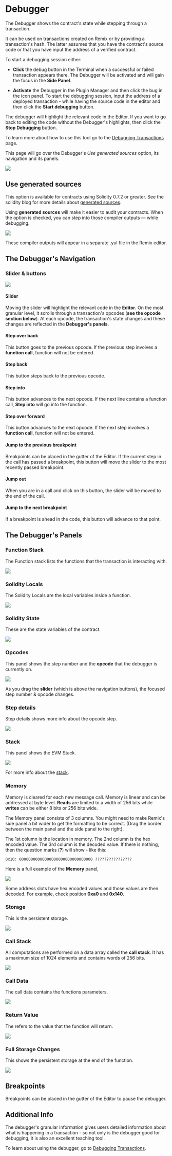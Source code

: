 # Debugger

The Debugger shows the contract's state while stepping through a transaction.

It can be used on transactions created on Remix or by providing a transaction's hash. The latter assumes that you have the contract's source code or that you have input the address of a verified contract.

To start a debugging session either:

- **Click** the debug button in the Terminal when a successful or failed transaction appears there. The Debugger will be activated and will gain the focus in the **Side Panel**.

- **Activate** the Debugger in the Plugin Manager and then click the bug in the icon panel. To start the debugging session, input the address of a deployed transaction - while having the source code in the editor and then click the **Start debugging** button.

The debugger will highlight the relevant code in the Editor. If you want to go back to editing the code without the Debugger's highlights, then click the **Stop Debugging** button.

To learn more about how to use this tool go to the [Debugging Transactions](tutorial_debug.html) page.

This page will go over the Debugger's _Use generated sources_ option, its navigation and its panels.

![](images/a-debugger-overview.png)

## Use generated sources

This option is available for contracts using Solidity 0.7.2 or greater. See the solidity blog for more details about [generated sources](https://blog.soliditylang.org/2020/09/28/solidity-0.7.2-release-announcement/#notable-new-features).

Using **generated sources** will make it easier to audit your contracts. When the option is checked, you can step into those compiler outputs — while debugging.

![](images/a-debug-use-gen-sources.png)

These compiler outputs will appear in a separate .yul file in the Remix editor.

## The Debugger's Navigation

### Slider & buttons

![](images/a-debug-nav.png)

#### Slider

Moving the slider will highlight the relevant code in the **Editor**. On the most granular level, it scrolls through a transaction's opcodes (**see the opcode section below**). At each opcode, the transaction's state changes and these changes are reflected in the **Debugger's panels**.

#### Step over back

This button goes to the previous opcode. If the previous step involves a **function call**, function will not be entered.

#### Step back

This button steps back to the previous opcode.

#### Step into

This button advances to the next opcode. If the next line contains a function call, **Step into** will go into the function.

#### Step over forward

This button advances to the next opcode. If the next step involves a **function call**, function will not be entered.

#### Jump to the previous breakpoint

Breakpoints can be placed in the gutter of the Editor. If the current step in the call has passed a breakpoint, this button will move the slider to the most recently passed breakpoint.

#### Jump out

When you are in a call and click on this button, the slider will be moved to the end of the call.

#### Jump to the next breakpoint

If a breakpoint is ahead in the code, this button will advance to that point.

## The Debugger's Panels

### Function Stack

The Function stack lists the functions that the transaction is interacting with.

![](images/a-debug-func-stack.png)

### Solidity Locals

The Solidity Locals are the local variables inside a function.

![](images/a-debug-sol-locals.png)

### Solidity State

These are the state variables of the contract.

![](images/a-debug-sol-state.png)

### Opcodes

This panel shows the step number and the **opcode** that the debugger is currently on.

![](images/a-debug-opcodes1.png)

As you drag the **slider** (which is above the navigation buttons), the focused step number & opcode changes.

### Step details

Step details shows more info about the opcode step.

![](images/a-debug-step-detail.png)

### Stack

This panel shows the EVM Stack.

![](images/a-debugger-panel-stack.png)

For more info about the [stack](<https://en.wikipedia.org/wiki/Stack_(abstract_data_type)>).

### Memory

Memory is cleared for each new message call. Memory is linear and can be addressed at byte level. **Reads** are limited to a width of 256 bits while **writes** can be either 8 bits or 256 bits wide.

The Memory panel consists of 3 columns. You might need to make Remix's side panel a bit wider to get the formatting to be correct. (Drag the border between the main panel and the side panel to the right).

The 1st column is the location in memory. The 2nd column is the hex encoded value. The 3rd column is the decoded value. If there is nothing, then the question marks (**?**) will show - like this:

```Shell
0x10: 00000000000000000000000000000000 ????????????????
```

Here is a full example of the **Memory** panel,

![](images/a-debugger-memory.png)

Some address slots have hex encoded values and those values are then decoded. For example, check position **0xa0** and **0x140**.

### Storage

This is the persistent storage.

![](images/a-debug-storage.png)

### Call Stack

All computations are performed on a data array called the **call stack**. It has a maximum size of 1024 elements and contains words of 256 bits.

![](images/a-debug-call-stack.png)

### Call Data

The call data contains the functions parameters.

![](images/a-debug-call-data.png)

### Return Value

The refers to the value that the function will return.

![](images/a-debug-return.png)

### Full Storage Changes

This shows the persistent storage at the end of the function.

![](images/a-debug-full-store-change.png)

## Breakpoints

Breakpoints can be placed in the gutter of the Editor to pause the debugger.

## Additional Info

The debugger's granular information gives users detailed information about what is happening in a transaction - so not only is the debugger good for debugging, it is also an excellent teaching tool.

To learn about using the debugger, go to [Debugging Transactions](tutorial_debug.html).
